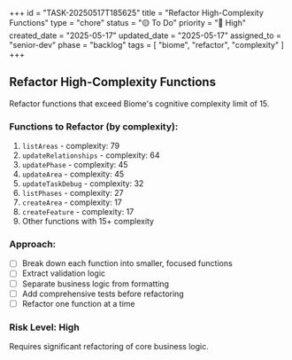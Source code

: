 +++
id = "TASK-20250517T185625"
title = "Refactor High-Complexity Functions"
type = "chore"
status = "🟡 To Do"
priority = "🔼 High"
created_date = "2025-05-17"
updated_date = "2025-05-17"
assigned_to = "senior-dev"
phase = "backlog"
tags = [ "biome", "refactor", "complexity" ]
+++

## Refactor High-Complexity Functions

Refactor functions that exceed Biome's cognitive complexity limit of 15.

### Functions to Refactor (by complexity):
1. `listAreas` - complexity: 79
2. `updateRelationships` - complexity: 64
3. `updatePhase` - complexity: 45
4. `updateArea` - complexity: 45
5. `updateTaskDebug` - complexity: 32
6. `listPhases` - complexity: 27
7. `createArea` - complexity: 17
8. `createFeature` - complexity: 17
9. Other functions with 15+ complexity

### Approach:
- [ ] Break down each function into smaller, focused functions
- [ ] Extract validation logic
- [ ] Separate business logic from formatting
- [ ] Add comprehensive tests before refactoring
- [ ] Refactor one function at a time

### Risk Level: High
Requires significant refactoring of core business logic.
